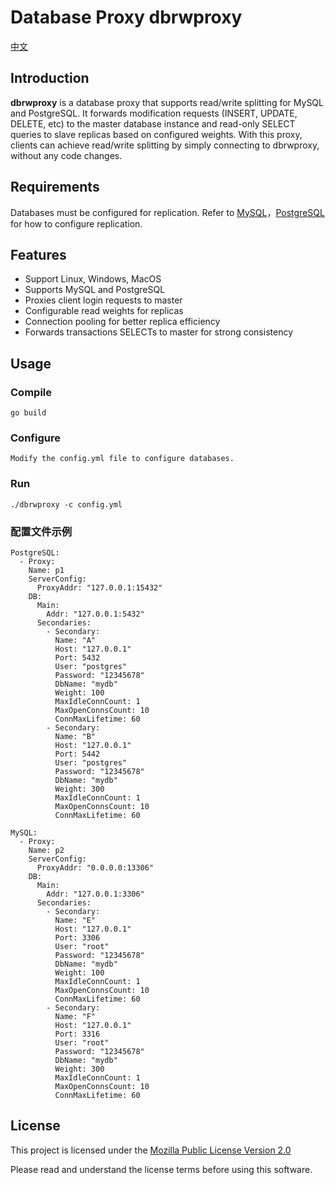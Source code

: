# Database Proxy dbrwproxy 
[中文](README_CN.md)
## Introduction

**dbrwproxy** is a database proxy that supports read/write splitting for MySQL and PostgreSQL. It forwards modification requests (INSERT, UPDATE, DELETE, etc) to the master database instance and read-only SELECT queries to slave replicas based on configured weights. With this proxy, clients can achieve read/write splitting by simply connecting to dbrwproxy, without any code changes.

## Requirements

Databases must be configured for replication. Refer to [MySQL](https://www.postgresql.org/docs/current/warm-standby.html#STREAMING-REPLICATION)，[PostgreSQL](https://www.postgresql.org/docs/current/warm-standby.html#STREAMING-REPLICATION) for how to configure replication.

## Features

* Support Linux, Windows, MacOS
* Supports MySQL and PostgreSQL
* Proxies client login requests to master
* Configurable read weights for replicas
* Connection pooling for better replica efficiency
* Forwards transactions SELECTs to master for strong consistency

## Usage

### Compile
    go build

### Configure
    Modify the config.yml file to configure databases. 

### Run
    ./dbrwproxy -c config.yml

### 配置文件示例

```
PostgreSQL:
  - Proxy:
    Name: p1
    ServerConfig:
      ProxyAddr: "127.0.0.1:15432"
    DB:
      Main:
        Addr: "127.0.0.1:5432"
      Secondaries:
        - Secondary:
          Name: "A"
          Host: "127.0.0.1"
          Port: 5432
          User: "postgres"
          Password: "12345678"
          DbName: "mydb"
          Weight: 100
          MaxIdleConnCount: 1
          MaxOpenConnsCount: 10
          ConnMaxLifetime: 60
        - Secondary:
          Name: "B"
          Host: "127.0.0.1"
          Port: 5442
          User: "postgres"
          Password: "12345678"
          DbName: "mydb"
          Weight: 300
          MaxIdleConnCount: 1
          MaxOpenConnsCount: 10
          ConnMaxLifetime: 60

MySQL:
  - Proxy:
    Name: p2
    ServerConfig:
      ProxyAddr: "0.0.0.0:13306"
    DB:
      Main:
        Addr: "127.0.0.1:3306"
      Secondaries:
        - Secondary:
          Name: "E"
          Host: "127.0.0.1"
          Port: 3306
          User: "root"
          Password: "12345678"
          DbName: "mydb"
          Weight: 100
          MaxIdleConnCount: 1
          MaxOpenConnsCount: 10
          ConnMaxLifetime: 60
        - Secondary:
          Name: "F"
          Host: "127.0.0.1"
          Port: 3316
          User: "root"
          Password: "12345678"
          DbName: "mydb"
          Weight: 300
          MaxIdleConnCount: 1
          MaxOpenConnsCount: 10
          ConnMaxLifetime: 60
```

## License

This project is licensed under the [Mozilla Public License Version 2.0](https://raw.github.com/go-sql-driver/mysql/master/LICENSE)

Please read and understand the license terms before using this software.
